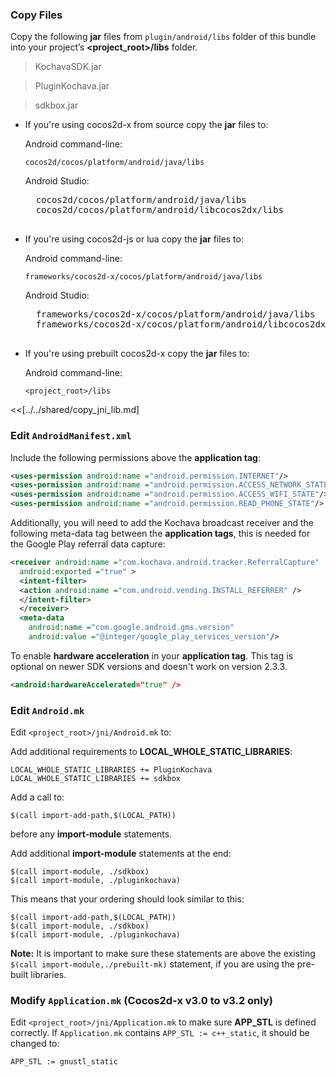 ### Copy Files
Copy the following __jar__ files from `plugin/android/libs` folder of this
bundle into your project’s __<project_root>/libs__ folder.

> KochavaSDK.jar

> PluginKochava.jar

> sdkbox.jar


* If you're using cocos2d-x from source copy the __jar__ files to:

	Android command-line:
	```
	cocos2d/cocos/platform/android/java/libs
	```

    Android Studio:
    <pre>
    cocos2d/cocos/platform/android/java/libs
    cocos2d/cocos/platform/android/libcocos2dx/libs
    </pre>

* If you're using cocos2d-js or lua copy the __jar__ files to:

	Android command-line:
	```
	frameworks/cocos2d-x/cocos/platform/android/java/libs
	```

    Android Studio:
    <pre>
    frameworks/cocos2d-x/cocos/platform/android/java/libs
    frameworks/cocos2d-x/cocos/platform/android/libcocos2dx/libs
    </pre>

* If you're using prebuilt cocos2d-x copy the __jar__ files to:

	Android command-line:
	```
	<project_root>/libs
	```

<<[../../shared/copy_jni_lib.md]


### Edit `AndroidManifest.xml`
Include the following permissions above the __application tag__:
```xml
<uses-permission android:name ="android.permission.INTERNET"/>
<uses-permission android:name ="android.permission.ACCESS_NETWORK_STATE"/>
<uses-permission android:name ="android.permission.ACCESS_WIFI_STATE"/>
<uses-permission android:name ="android.permission.READ_PHONE_STATE"/>
```

Additionally, you will need to add the Kochava broadcast receiver and the
following meta-data tag between the __application tags__, this is needed for the Google Play referral data capture:
```xml
<receiver android:name ="com.kochava.android.tracker.ReferralCapture"
  android:exported ="true" >
  <intent-filter>
  <action android:name ="com.android.vending.INSTALL_REFERRER" />
  </intent-filter>
  </receiver>
  <meta-data
    android:name ="com.google.android.gms.version"
    android:value ="@integer/google_play_services_version"/>
```

To enable __hardware acceleration__ in your __application tag__. This tag is
optional on newer SDK versions and doesn't work on version 2.3.3.
```xml
<android:hardwareAccelerated="true" />
```

### Edit `Android.mk`
Edit `<project_root>/jni/Android.mk` to:

Add additional requirements to __LOCAL_WHOLE_STATIC_LIBRARIES__:
```
LOCAL_WHOLE_STATIC_LIBRARIES += PluginKochava
LOCAL_WHOLE_STATIC_LIBRARIES += sdkbox
```

Add a call to:
```
$(call import-add-path,$(LOCAL_PATH))
```
before any __import-module__ statements.

Add additional __import-module__ statements at the end:
```
$(call import-module, ./sdkbox)
$(call import-module, ./pluginkochava)
```

This means that your ordering should look similar to this:
```
$(call import-add-path,$(LOCAL_PATH))
$(call import-module, ./sdkbox)
$(call import-module, ./pluginkochava)
```

  __Note:__ It is important to make sure these statements are above the existing `$(call import-module,./prebuilt-mk)` statement, if you are using the pre-built libraries.

### Modify `Application.mk` (Cocos2d-x v3.0 to v3.2 only)
Edit `<project_root>/jni/Application.mk` to make sure __APP_STL__ is defined
correctly. If `Application.mk` contains `APP_STL := c++_static`, it should be
changed to:
```
APP_STL := gnustl_static
```
